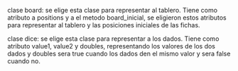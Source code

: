 clase board: se elige esta clase para representar al tablero. Tiene como atributo a positions y a el metodo board_inicial, se eligieron estos atributos para representar al tablero y las posiciones iniciales de las fichas.

clase dice: se elige esta clase para representar a los dados. Tiene como atributo value1, value2 y doubles, representando los valores de los dos dados y doubles sera true cuando los dados den el mismo valor y sera false cuando no.